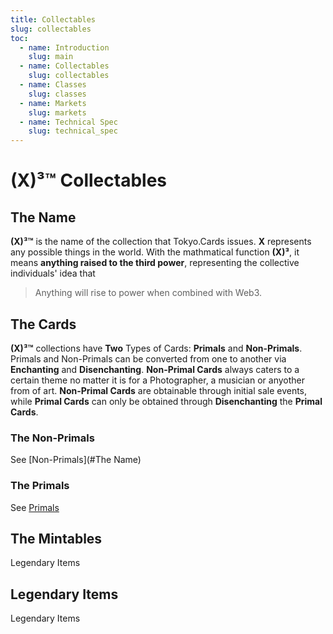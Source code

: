 ```yaml
---
title: Collectables
slug: collectables
toc:
  - name: Introduction
    slug: main 
  - name: Collectables 
    slug: collectables 
  - name: Classes 
    slug: classes 
  - name: Markets 
    slug: markets 
  - name: Technical Spec 
    slug: technical_spec 
---
```


# __(X)³™__ Collectables

## The Name
__(X)³™__ is the name of the collection that Tokyo.Cards issues. __X__ represents any possible things in the world. With the mathmatical function __(X)³__, it means __anything raised to the third power__, representing the collective individuals' idea that

> Anything will rise to power when combined with Web3.

## The Cards
__(X)³™__ collections have __Two__ Types of Cards: __Primals__ and __Non-Primals__. Primals and Non-Primals can be converted from one to another via __Enchanting__ and __Disenchanting__. __Non-Primal Cards__ always caters to a certain theme no matter it is for a Photographer, a musician or anyother from of art. __Non-Primal Cards__ are obtainable through initial sale events, while __Primal Cards__ can only be obtained through __Disenchanting__ the __Primal Cards__.

### The Non-Primals
See [Non-Primals](#The Name)

### The Primals
See [Primals](#Primals)


## The Mintables
Legendary Items


## Legendary Items
Legendary Items
